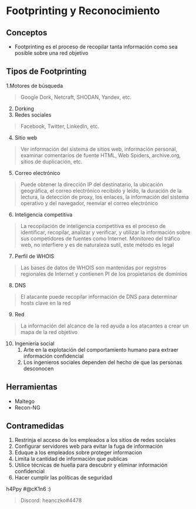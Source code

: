 # Footprinting y Reconocimiento

## Conceptos

* Footprinting es el proceso de recopilar tanta información como sea posible sobre una red objetivo

## Tipos de Footprinting

1.Motores de búsqueda
> Google Dork, Netcraft, SHODAN, Yandex, etc.
2. Dorking
3. Redes sociales
> Facebook, Twitter, LinkedIn, etc.
4. Sitio web
> Ver información del sistema de sitios web, información personal, examinar comentarios de fuente HTML, Web Spiders, archive.org, sitios de duplicación, etc.
5. Correo electrónico
> Puede obtener la dirección IP del destinatario, la ubicación geográfica, el correo electrónico recibido y leído, la duración de la lectura, la detección de proxy, los enlaces, la información del sistema operativo y del navegador, reenviar el correo electrónico
6. Inteligencia competitiva
> La recopilación de inteligencia competitiva es el proceso de identificar, recopilar, analizar y verificar, y utilizar la información sobre sus competidores de fuentes como Internet. Monitoreo del tráfico web, no interfiere y es de naturaleza sutil, este método es legal
7. Perfil de WHOIS
> Las bases de datos de WHOIS son mantenidas por registros regionales de Internet y contienen PI de los propietarios de dominios
8. DNS
> El atacante puede recopilar información de DNS para determinar hosts clave en la red
9. Red
> La información del alcance de la red ayuda a los atacantes a crear un mapa de la red objetivo
10. Ingeniería social
    1. Arte en la explotación del comportamiento humano para extraer información confidencial
    2. Los ingenieros sociales dependen del hecho de que las personas desconocen

## Herramientas

* Maltego
* Recon-NG

## Contramedidas

1. Restrinja el acceso de los empleados a los sitios de redes sociales
2. Configurar servidores web para evitar la fuga de información
3. Eduque a los empleados sobre proteger informacion
4. Limita la cantidad de información que publicas
5. Utilice técnicas de huella para descubrir y eliminar información confidencial
6. Hacer cumplir las políticas de seguridad

h4Ppy #@cK1n6 :)
> Discord: heanczko#4478
